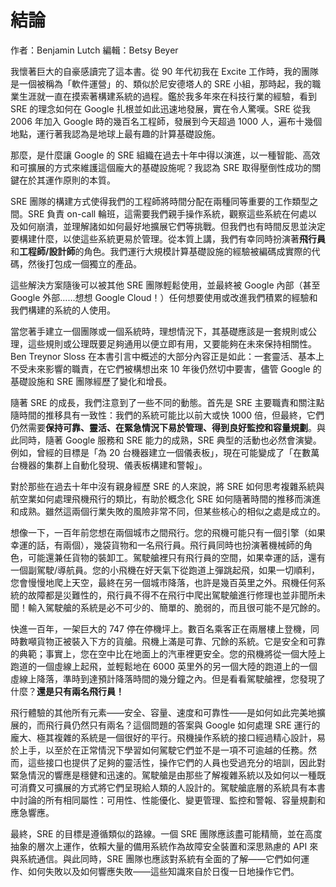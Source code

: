 # 結論

作者：Benjamin Lutch
編輯：Betsy Beyer

我懷著巨大的自豪感讀完了這本書。從 90 年代初我在 Excite 工作時，我的團隊是一個被稱為「軟件運營」的、類似於尼安德塔人的 SRE 小組，那時起，我的職業生涯就一直在摸索著構建系統的過程。鑑於我多年來在科技行業的經驗，看到 SRE 的理念如何在 Google 扎根並如此迅速地發展，實在令人驚嘆。SRE 從我 2006 年加入 Google 時的幾百名工程師，發展到今天超過 1000 人，遍布十幾個地點，運行著我認為是地球上最有趣的計算基礎設施。

那麼，是什麼讓 Google 的 SRE 組織在過去十年中得以演進，以一種智能、高效和可擴展的方式來維護這個龐大的基礎設施呢？我認為 SRE 取得壓倒性成功的關鍵在於其運作原則的本質。

SRE 團隊的構建方式使得我們的工程師將時間分配在兩種同等重要的工作類型之間。SRE 負責 on-call 輪班，這需要我們親手操作系統，觀察這些系統在何處以及如何崩潰，並理解諸如如何最好地擴展它們等挑戰。但我們也有時間反思並決定要構建什麼，以使這些系統更易於管理。從本質上講，我們有幸同時扮演著**飛行員**和**工程師/設計師**的角色。我們運行大規模計算基礎設施的經驗被編碼成實際的代碼，然後打包成一個獨立的產品。

這些解決方案隨後可以被其他 SRE 團隊輕鬆使用，並最終被 Google 內部（甚至 Google 外部……想想 Google Cloud！）任何想要使用或改進我們積累的經驗和我們構建的系統的人使用。

當您著手建立一個團隊或一個系統時，理想情況下，其基礎應該是一套規則或公理，這些規則或公理既要足夠通用以便立即有用，又要能夠在未來保持相關性。Ben Treynor Sloss 在本書引言中概述的大部分內容正是如此：一套靈活、基本上不受未來影響的職責，在它們被構想出來 10 年後仍然切中要害，儘管 Google 的基礎設施和 SRE 團隊經歷了變化和增長。

隨著 SRE 的成長，我們注意到了一些不同的動態。首先是 SRE 主要職責和關注點隨時間的推移具有一致性：我們的系統可能比以前大或快 1000 倍，但最終，它們仍然需要**保持可靠、靈活、在緊急情況下易於管理、得到良好監控和容量規劃**。與此同時，隨著 Google 服務和 SRE 能力的成熟，SRE 典型的活動也必然會演變。例如，曾經的目標是「為 20 台機器建立一個儀表板」，現在可能變成了「在數萬台機器的集群上自動化發現、儀表板構建和警報」。

對於那些在過去十年中沒有親身經歷 SRE 的人來說，將 SRE 如何思考複雜系統與航空業如何處理飛機飛行的類比，有助於概念化 SRE 如何隨著時間的推移而演進和成熟。雖然這兩個行業失敗的風險非常不同，但某些核心的相似之處是成立的。

想像一下，一百年前您想在兩個城市之間飛行。您的飛機可能只有一個引擎（如果幸運的話，有兩個），幾袋貨物和一名飛行員。飛行員同時也扮演著機械師的角色，可能還兼任貨物的裝卸工。駕駛艙裡只有飛行員的空間，如果幸運的話，還有一個副駕駛/導航員。您的小飛機在好天氣下從跑道上彈跳起飛，如果一切順利，您會慢慢地爬上天空，最終在另一個城市降落，也許是幾百英里之外。飛機任何系統的故障都是災難性的，飛行員不得不在飛行中爬出駕駛艙進行修理也並非聞所未聞！輸入駕駛艙的系統是必不可少的、簡單的、脆弱的，而且很可能不是冗餘的。

快進一百年，一架巨大的 747 停在停機坪上。數百名乘客正在兩層樓上登機，同時數噸貨物正被裝入下方的貨艙。飛機上滿是可靠、冗餘的系統。它是安全和可靠的典範；事實上，您在空中比在地面上的汽車裡更安全。您的飛機將從一個大陸上跑道的一個虛線上起飛，並輕鬆地在 6000 英里外的另一個大陸的跑道上的一個虛線上降落，準時到達預計降落時間的幾分鐘之內。但是看看駕駛艙裡，您發現了什麼？**還是只有兩名飛行員！**

飛行體驗的其他所有元素——安全、容量、速度和可靠性——是如何如此完美地擴展的，而飛行員仍然只有兩名？這個問題的答案與 Google 如何處理 SRE 運行的龐大、極其複雜的系統是一個很好的平行。飛機操作系統的接口經過精心設計，易於上手，以至於在正常情況下學習如何駕駛它們並不是一項不可逾越的任務。然而，這些接口也提供了足夠的靈活性，操作它們的人員也受過充分的培訓，因此對緊急情況的響應是穩健和迅速的。駕駛艙是由那些了解複雜系統以及如何以一種既可消費又可擴展的方式將它們呈現給人類的人設計的。駕駛艙底層的系統具有本書中討論的所有相同屬性：可用性、性能優化、變更管理、監控和警報、容量規劃和應急響應。

最終，SRE 的目標是遵循類似的路線。一個 SRE 團隊應該盡可能精簡，並在高度抽象的層次上運作，依賴大量的備用系統作為故障安全裝置和深思熟慮的 API 來與系統通信。與此同時，SRE 團隊也應該對系統有全面的了解——它們如何運作、如何失敗以及如何響應失敗——這些知識來自於日復一日地操作它們。
